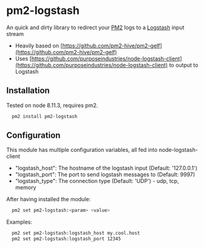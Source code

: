 pm2-logstash
=================

An quick and dirty library to redirect your [PM2](http://pm2.io) logs to a [Logstash](https://www.elastic.co/products/logstash) input stream


* Heavily based on [https://github.com/pm2-hive/pm2-gelf](https://github.com/pm2-hive/pm2-gelf)
* Uses [https://github.com/purposeindustries/node-logstash-client](https://github.com/purposeindustries/node-logstash-client) to output to Logstash

## Installation

Tested on node 8.11.3, requires pm2.

```sh
  pm2 install pm2-logstash
```

## Configuration

This module has multiple configuration variables, all fed into node-logstash-client

- "logstash_host": The hostname of the logstash input (Default: '127.0.0.1')
- "logstash_port": The port to send logstash messages to (Default: 9997)
- "logstash_type": The connection type (Default: 'UDP') - udp, tcp, memory


After having installed the module:

```sh
  pm2 set pm2-logstash:<param> <value>
```

Examples:

```sh
  pm2 set pm2-logstash:logstash_host my.cool.host
  pm2 set pm2-logstash:logstash_port 12345
```